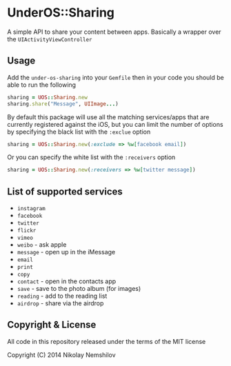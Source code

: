 # UnderOS::Sharing

A simple API to share your content between apps. Basically a wrapper over the `UIActivityViewController`

## Usage

Add the `under-os-sharing` into your `Gemfile` then in your code you should be able to run the following

```ruby
sharing = UOS::Sharing.new
sharing.share("Message", UIImage...)
```

By default this package will use all the matching services/apps that are currently registered against the iOS,
but you can limit the number of options by specifying the black list with the `:exclue` option

```ruby
sharing = UOS::Sharing.new(:exclude => %w[facebook email])
```

Or you can specify the white list with the `:receivers` option

```ruby
sharing = UOS::Sharing.new(:receivers => %w[twitter message])
```

## List of supported services

 * `instagram`
 * `facebook`
 * `twitter`
 * `flickr`
 * `vimeo`
 * `weibo` - ask apple
 * `message` - open up in the iMessage
 * `email`
 * `print`
 * `copy`
 * `contact` - open in the contacts app
 * `save` - save to the photo album (for images)
 * `reading` - add to the reading list
 * `airdrop` - share via the airdrop


## Copyright & License

All code in this repository released under the terms of the MIT license

Copyright (C) 2014 Nikolay Nemshilov
